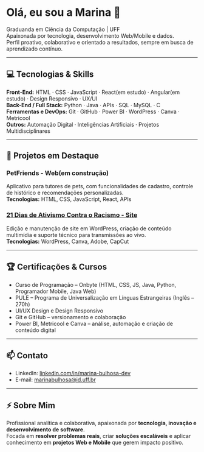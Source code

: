 # Olá, eu sou a Marina 👋

Graduanda em Ciência da Computação | UFF  
Apaixonada por tecnologia, desenvolvimento Web/Mobile e dados.  
Perfil proativo, colaborativo e orientado a resultados, sempre em busca de aprendizado contínuo.

---

## 💻 Tecnologias & Skills

**Front-End:** HTML · CSS · JavaScript · React(em estudo) · Angular(em estudo) · Design Responsivo · UX/UI  
**Back-End / Full Stack:** Python · Java · APIs · SQL · MySQL · C                              
**Ferramentas e DevOps:** Git · GitHub · Power BI · WordPress · Canva · Metricool  
**Outros:** Automação Digital · Inteligências Artificiais · Projetos Multidisciplinares

---

## 🚀 Projetos em Destaque

### PetFriends - Web(em construção)
Aplicativo para tutores de pets, com funcionalidades de cadastro, controle de histórico e recomendações personalizadas.  
**Tecnologias:** HTML, CSS, JavaScript, React, APIs  

### [21 Dias de Ativismo Contra o Racismo - Site](https://21diasdeativismocontraoracismo.com/)
Edição e manutenção de site em WordPress, criação de conteúdo multimídia e suporte técnico para transmissões ao vivo.  
**Tecnologias:** WordPress, Canva, Adobe, CapCut  

---

## 🏆 Certificações & Cursos

- Curso de Programação – Onbyte (HTML, CSS, JS, Java, Python, Programador Mobile, Java Web)  
- PULE – Programa de Universalização em Línguas Estrangeiras (Inglês – 270h)  
- UI/UX Design e Design Responsivo  
- Git e GitHub – versionamento e colaboração  
- Power BI, Metricool e Canva – análise, automação e criação de conteúdo digital  

---

## 📫 Contato

- LinkedIn: [linkedin.com/in/marina-bulhosa-dev](https://www.linkedin.com/in/marina-bulhosa-dev)  
- E-mail: marinabulhosa@id.uff.br  

---

## ⚡ Sobre Mim

Profissional analítica e colaborativa, apaixonada por **tecnologia, inovação e desenvolvimento de software**.  
Focada em **resolver problemas reais**, criar **soluções escaláveis** e aplicar conhecimento em **projetos Web e Mobile** que gerem impacto positivo.
